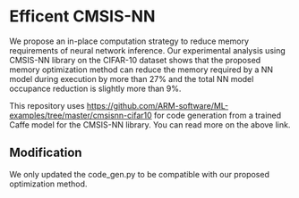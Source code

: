 # Efficent CMSIS-NN

We propose an in-place computation strategy to reduce memory requirements of neural network inference. Our experimental analysis using CMSIS-NN library on the CIFAR-10 dataset shows that the  proposed memory optimization method can reduce the memory required by a NN model during execution by more than 27% and the total NN model occupance reduction is slightly more than 9%.

This repository uses https://github.com/ARM-software/ML-examples/tree/master/cmsisnn-cifar10 for code generation from a trained Caffe model for the CMSIS-NN library. You can read more on the above link.

## Modification
We only updated the code_gen.py to be compatible with our proposed optimization method. 
